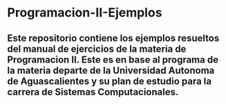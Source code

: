 # Programacion-II-Ejemplos
## Este repositorio contiene los ejemplos resueltos del manual de ejercicios de la materia de Programacion II. Este es en base al programa de la materia departe de la Universidad Autonoma de Aguascalientes y su plan de estudio para la carrera de Sistemas Computacionales.
